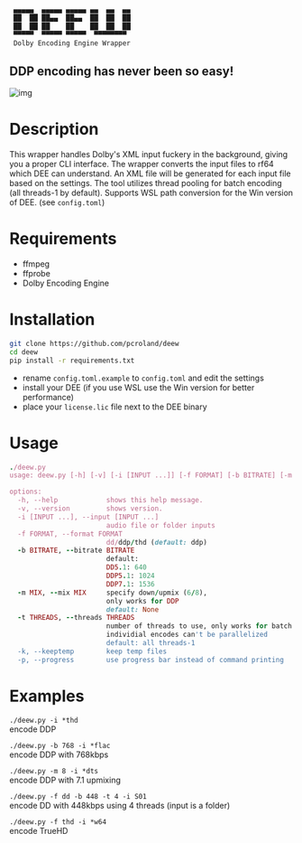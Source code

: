 ```sh
 ▄▄▄▄▄  ▄▄▄▄▄ ▄▄▄▄▄ ▄▄  ▄▄  ▄▄
 ██  ██ ██▄▄  ██▄▄  ██  ██  ██
 ██  ██ ██    ██    ██  ██  ██
 ▀▀▀▀▀  ▀▀▀▀▀ ▀▀▀▀▀  ▀▀▀▀▀▀▀▀
 Dolby Encoding Engine Wrapper
```
## DDP encoding has never been so easy!

![img](https://i.kek.sh/gToEgEcaGFw.gif)

# Description
This wrapper handles Dolby's XML input fuckery in the background, giving you a proper CLI interface. The wrapper converts the input files to rf64 which DEE can understand. An XML file will be generated for each input file based on the settings. The tool utilizes thread pooling for batch encoding (all threads-1 by default). Supports WSL path conversion for the Win version of DEE. (see `config.toml`)

# Requirements
- ffmpeg
- ffprobe
- Dolby Encoding Engine

# Installation
```sh
git clone https://github.com/pcroland/deew
cd deew
pip install -r requirements.txt
```
* rename `config.toml.example` to `config.toml` and edit the settings
* install your DEE (if you use WSL use the Win version for better performance)
* place your `license.lic` file next to the DEE binary

# Usage
```ruby
./deew.py
usage: deew.py [-h] [-v] [-i [INPUT ...]] [-f FORMAT] [-b BITRATE] [-m MIX] [-t THREADS] [-k] [-p]

options:
  -h, --help            shows this help message.
  -v, --version         shows version.
  -i [INPUT ...], --input [INPUT ...]
                        audio file or folder inputs
  -f FORMAT, --format FORMAT
                        dd/ddp/thd (default: ddp)
  -b BITRATE, --bitrate BITRATE
                        default:
                        DD5.1: 640
                        DDP5.1: 1024
                        DDP7.1: 1536
  -m MIX, --mix MIX     specify down/upmix (6/8),
                        only works for DDP
                        default: None
  -t THREADS, --threads THREADS
                        number of threads to use, only works for batch encoding,
                        individial encodes can't be parallelized
                        default: all threads-1
  -k, --keeptemp        keep temp files
  -p, --progress        use progress bar instead of command printing
```
# Examples
`./deew.py -i *thd`\
encode DDP

`./deew.py -b 768 -i *flac`\
encode DDP with 768kbps

`./deew.py -m 8 -i *dts`\
encode DDP with 7.1 upmixing

`./deew.py -f dd -b 448 -t 4 -i S01`\
encode DD with 448kbps using 4 threads (input is a folder)

`./deew.py -f thd -i *w64`\
encode TrueHD
